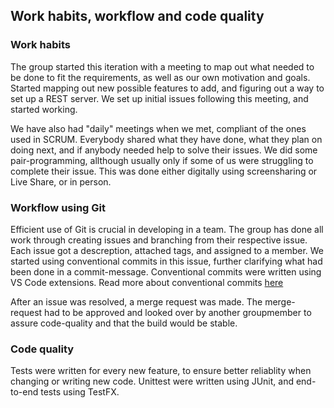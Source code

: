 ## Work habits, workflow and code quality

### Work habits 

The group started this iteration with a meeting to map out what needed to be done to fit the requirements, as well as our own motivation and goals. Started mapping out new possible features to add, and figuring out a way to set up a REST server. We set up initial issues following this meeting, and started working.

We have also had "daily" meetings when we met, compliant of the ones used in SCRUM. Everybody shared what they have done, what they plan on doing next, and if anybody needed help to solve their issues. We did some pair-programming, allthough usually only if some of us were struggling to complete their issue. This was done either digitally using screensharing or Live Share, or in person. 

### Workflow using Git

Efficient use of Git is crucial in developing in a team. The group has done all work through creating issues and branching from their respective issue. Each issue got a descreption, attached tags, and assigned to a member. We started using conventional commits in this issue, further clarifying what had been done in a commit-message. Conventional commits were written using VS Code extensions. Read more about conventional commits [here](https://www.conventionalcommits.org/en/v1.0.0/)

After an issue was resolved, a merge request was made. The merge-request had to be approved and looked over by another groupmember to assure code-quality and that the build would be stable. 

### Code quality

Tests were written for every new feature, to ensure better reliablity when changing or writing new code. Unittest were written using JUnit, and end-to-end tests using TestFX. 



<!-- We have meetings where we together map out what the project needs, based on the requirements of the next release, when we need it done and an estimate of when we should have the next meeting. We then structure the work thats needed by writing them as issues on Github, which are then delegated between us. Who gets which issues gets decided by trying to give everyone a fair share of work, while also trying to diversify everyones type of work throughout the project. The issues are made with tags which communicate what kind of work that needs to be done. We choose between testing, core, infrastructure, UI, documentation or bug after whats most fitting. In addition to writing a description of what the issue is about. We also choose what release of the project the issue is made for and who gets assigned to it. The assignee then creates a branch out of the issue, and starts working out of said branch. If the assignee gets stuck he can easily get help as theres a high tolerance for anyone to ask for help from the group. The branch is then requested to merge to the masterbranch when the issue is complete, after firstly being commited with a message saying what has been done. The branch gets reviewed by another in the group before being confirmed and merged. We have kept an efficient and structured workflow by using this system.

We use a varierity of tools to ensure that our code quality is high. We do so through writing tests, using jacoco, spotbugs and checkstyle. Our approach to writing tests is by first writing our code to near completion, and then writing tests to the equivalent code. We write test code that checks that everything we want the project to do gets done correctly, while everything outside that is either not possible for the user to do, or gives errors. The tests are created by going through every method or graphical function and planing how it should and shouldnt work. We then write tests based on this. We then check with jacoco to show if tests are missing and then return to writing tests until we are satified. Furthermore we use checkstyle and spotbugs. We have the file eclipse-java-google-style.xml that controls the settings for checkstyle and exclude.xml for spotbugs. The settings for checkstyle follow the standard formating of eclipse-java-google-style.xml. Exclude.xml is a filter file which can pick up instances of bugs based on their bug pattern, which then get excluded from the typical bug treatment.

## Reason for late submission 

We had to get a later deadline for the third release of the project. The main reason being that the amount of work on 3 people was alot. We are only 3 people in the group so tasks took a while since there was more work per person than in a group with 4 people. Especially making the project shippable proved to be quite hard and time consuming since we did not have any module-info.java files. There was also internal problems in the group that had to be dealt with. We belive the extended deadline would help us with showing our work and knowledge in a fair way.  -->